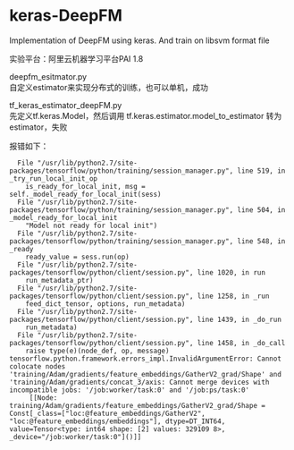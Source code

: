 # keras-DeepFM  
Implementation of DeepFM using keras. And train on libsvm format file  
  

  
实验平台：阿里云机器学习平台PAI 1.8
  
deepfm_esitmator.py  
自定义estimator来实现分布式的训练，也可以单机，成功 

  
tf_keras_estimator_deepFM.py  
先定义tf.keras.Model，然后调用 tf.keras.estimator.model_to_estimator 转为 estimator，失败  
  
报错如下：  
```
  File "/usr/lib/python2.7/site-packages/tensorflow/python/training/session_manager.py", line 519, in _try_run_local_init_op
    is_ready_for_local_init, msg = self._model_ready_for_local_init(sess)
  File "/usr/lib/python2.7/site-packages/tensorflow/python/training/session_manager.py", line 504, in _model_ready_for_local_init
    "Model not ready for local init")
  File "/usr/lib/python2.7/site-packages/tensorflow/python/training/session_manager.py", line 548, in _ready
    ready_value = sess.run(op)
  File "/usr/lib/python2.7/site-packages/tensorflow/python/client/session.py", line 1020, in run
    run_metadata_ptr)
  File "/usr/lib/python2.7/site-packages/tensorflow/python/client/session.py", line 1258, in _run
    feed_dict_tensor, options, run_metadata)
  File "/usr/lib/python2.7/site-packages/tensorflow/python/client/session.py", line 1439, in _do_run
    run_metadata)
  File "/usr/lib/python2.7/site-packages/tensorflow/python/client/session.py", line 1458, in _do_call
    raise type(e)(node_def, op, message)
tensorflow.python.framework.errors_impl.InvalidArgumentError: Cannot colocate nodes 'training/Adam/gradients/feature_embeddings/GatherV2_grad/Shape' and 'training/Adam/gradients/concat_3/axis: Cannot merge devices with incompatible jobs: '/job:worker/task:0' and '/job:ps/task:0'
	 [[Node: training/Adam/gradients/feature_embeddings/GatherV2_grad/Shape = Const[_class=["loc:@feature_embeddings/GatherV2", "loc:@feature_embeddings/embeddings"], dtype=DT_INT64, value=Tensor<type: int64 shape: [2] values: 329109 8>, _device="/job:worker/task:0"]()]]
```
